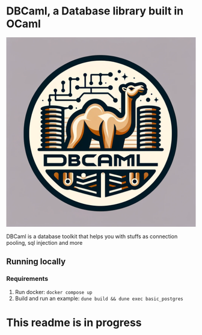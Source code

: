 # DBCaml, a Database library built in OCaml

![logo](./images/logo.png)

DBCaml is a database toolkit that helps you with stuffs as connection pooling, sql injection and more

## Running locally
### Requirements
1. Run docker:  `docker compose up`
2. Build and run an example: `dune build && dune exec basic_postgres`


# This readme is in progress
